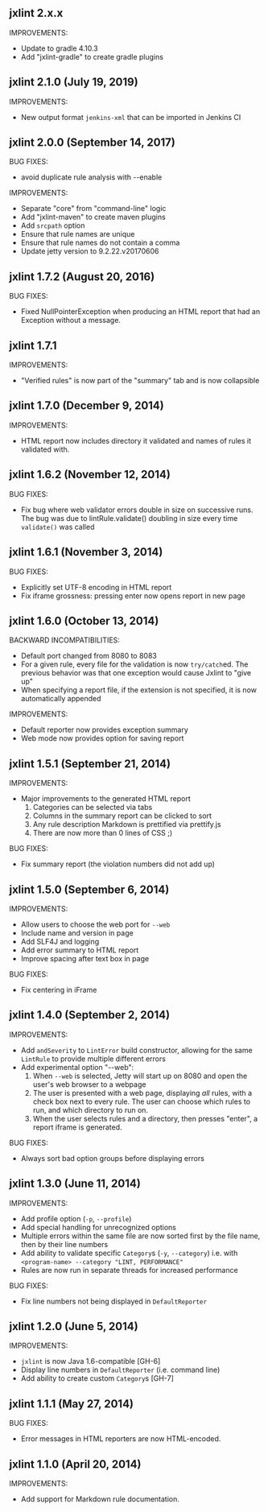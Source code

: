 ## jxlint 2.x.x

IMPROVEMENTS:

- Update to gradle 4.10.3
- Add "jxlint-gradle" to create gradle plugins

## jxlint 2.1.0 (July 19, 2019)

IMPROVEMENTS:

- New output format `jenkins-xml` that can be imported in Jenkins CI

## jxlint 2.0.0 (September 14, 2017)

BUG FIXES:

- avoid duplicate rule analysis with --enable

IMPROVEMENTS:

- Separate "core" from "command-line" logic
- Add "jxlint-maven" to create maven plugins
- Add `srcpath` option
- Ensure that rule names are unique
- Ensure that rule names do not contain a comma
- Update jetty version to 9.2.22.v20170606

## jxlint 1.7.2 (August 20, 2016)

BUG FIXES:

  - Fixed NullPointerException when producing an HTML report that had an
    Exception without a message.

## jxlint 1.7.1

IMPROVEMENTS:

  - "Verified rules" is now part of the "summary" tab and is now collapsible

## jxlint 1.7.0 (December 9, 2014)

IMPROVEMENTS:

  - HTML report now includes directory it validated and names of rules it
    validated with.

## jxlint 1.6.2 (November 12, 2014)

BUG FIXES:

  - Fix bug where web validator errors double in size on successive runs.
    The bug was due to lintRule.validate() doubling in size every time
    `validate()` was called

## jxlint 1.6.1 (November 3, 2014)

BUG FIXES:

  - Explicitly set UTF-8 encoding in HTML report
  - Fix iframe grossness: pressing enter now opens report in new page

## jxlint 1.6.0 (October 13, 2014)

BACKWARD INCOMPATIBILITIES:
  - Default port changed from 8080 to 8083
  - For a given rule, every file for the validation is now `try/catch`ed. The
    previous behavior was that one exception would cause Jxlint to "give up"
  - When specifying a report file, if the extension is not specified, it is
    now automatically appended

IMPROVEMENTS:
  - Default reporter now provides exception summary
  - Web mode now provides option for saving report

## jxlint 1.5.1 (September 21, 2014)

IMPROVEMENTS:
  - Major improvements to the generated HTML report
    1. Categories can be selected via tabs
    2. Columns in the summary report can be clicked to sort
    3. Any rule description Markdown is prettified via prettify.js
    4. There are now more than 0 lines of CSS ;)

BUG FIXES:
  - Fix summary report (the violation numbers did not add up)

## jxlint 1.5.0 (September 6, 2014)

IMPROVEMENTS:

  - Allow users to choose the web port for `--web`
  - Include name and version in page
  - Add SLF4J and logging
  - Add error summary to HTML report
  - Improve spacing after text box in page

BUG FIXES:

  - Fix centering in iFrame

## jxlint 1.4.0 (September 2, 2014)

IMPROVEMENTS:
  - Add `andSeverity` to `LintError` build constructor, allowing for the same
  `LintRule` to provide multiple different errors
  - Add experimental option "--web":
    1. When `--web` is selected, Jetty will start up on 8080 and open the
       user's web browser to a webpage
    2. The user is presented with a web page, displaying *all* rules, with a
       check box next to every rule. The user can choose which rules to run,
       and which directory to run on.
    3. When the user selects rules and a directory, then presses "enter", a
       report iframe is generated.

BUG FIXES:

  - Always sort bad option groups before displaying errors

## jxlint 1.3.0 (June 11, 2014)

IMPROVEMENTS:

  - Add profile option (`-p`, `--profile`)
  - Add special handling for unrecognized options
  - Multiple errors within the same file are now sorted first by the file name,
    then by their line numbers
  - Add ability to validate specific `Category`s (`-y`, `--category`)
    i.e. with `<program-name> --category "LINT, PERFORMANCE"`
  - Rules are now run in separate threads for increased performance

BUG FIXES:

  - Fix line numbers not being displayed in `DefaultReporter`

## jxlint 1.2.0 (June 5, 2014)

IMPROVEMENTS:

  - `jxlint` is now Java 1.6-compatible [GH-6]
  - Display line numbers in `DefaultReporter` (i.e. command line)
  - Add ability to create custom `Category`s [GH-7]

## jxlint 1.1.1 (May 27, 2014)

BUG FIXES:

  - Error messages in HTML reporters are now HTML-encoded.

## jxlint 1.1.0 (April 20, 2014)

IMPROVEMENTS:

  - Add support for Markdown rule documentation.
